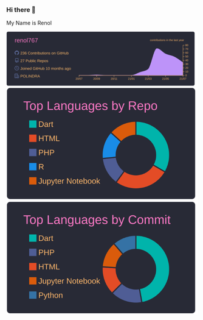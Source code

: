 ### Hi there 👋 

My Name is Renol

[![](https://raw.githubusercontent.com/renol767/renol767/main/profile-summary-card-output/dracula/0-profile-details.svg)](https://github.com/vn7n24fzkq/github-profile-summary-cards)
[![](https://raw.githubusercontent.com/renol767/renol767/main/profile-summary-card-output/dracula/1-repos-per-language.svg)](https://github.com/vn7n24fzkq/github-profile-summary-cards) [![](https://raw.githubusercontent.com/renol767/renol767/main/profile-summary-card-output/dracula/2-most-commit-language.svg)](https://github.com/vn7n24fzkq/github-profile-summary-cards)
